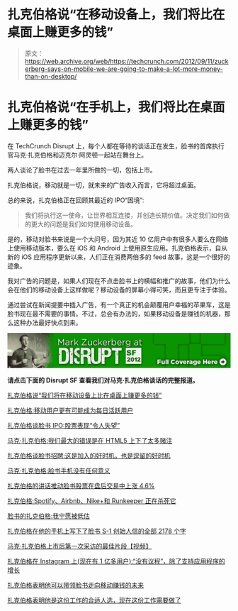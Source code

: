 # 扎克伯格说“在移动设备上，我们将比在桌面上赚更多的钱”

> 原文：<https://web.archive.org/web/https://techcrunch.com/2012/09/11/zuckerberg-says-on-mobile-we-are-going-to-make-a-lot-more-money-than-on-desktop/>

# 扎克伯格说“在手机上，我们将比在桌面上赚更多的钱”

在 TechCrunch Disrupt 上，每个人都在等待的谈话正在发生，脸书的首席执行官马克·扎克伯格和迈克尔·阿灵顿一起站在舞台上。

两人谈论了脸书在过去一年里所做的一切，包括上市。

扎克伯格说，移动就是一切，就未来的广告收入而言，它将超过桌面。

总的来说，扎克伯格正在回顾其最近的 IPO“困境”:

> 我们将执行这一使命，让世界相互连接，并创造长期价值。决定我们如何做的更大的问题是我们如何使用移动设备。

是的，移动对脸书来说是一个大问号，因为其近 10 亿用户中有很多人要么在网络上使用移动版本，要么在 iOS 和 Android 上使用原生应用。扎克伯格表示，自从新的 iOS 应用程序更新以来，人们正在消费两倍多的 feed 故事，这是一个很好的迹象。

我对广告的问题是，如果人们现在不点击脸书上的横幅和推广的故事，他们为什么会在他们的移动设备上这样做呢？移动设备的屏幕小得可笑，而且更专注于体验。

通过尝试在新闻提要中插入广告，有一个真正的机会颠覆用户幸福的苹果车，这是脸书现在最不需要的事情。不过，总会有办法的，如果移动设备是赚钱的机器，那么这种办法最好快点到来。

[![](img/e48a20fe26af5bcf95473b85b813a400.png "Mark Zuckerberg at TechCrunch Disrupt")](https://web.archive.org/web/20221209234051/http://www.beta.techcrunch.com/tag/zuckerberg-disrupt)

**请点击下面的 Disrupt SF 查看我们对马克·扎克伯格谈话的完整报道。**

[扎克伯格说“我们将在移动设备上比在桌面上赚更多的钱”](https://web.archive.org/web/20221209234051/https://beta.techcrunch.com/2012/09/11/zuckerberg-says-on-mobile-we-are-going-to-make-a-lot-more-money-than-on-desktop/)

[扎克伯格:移动用户更有可能成为每日活跃用户](https://web.archive.org/web/20221209234051/https://beta.techcrunch.com/2012/09/11/zuckerberg-mobile-users-more-likely-to-be-daily-active-users/)

[扎克伯格谈脸书 IPO:股票表现“令人失望”](https://web.archive.org/web/20221209234051/https://beta.techcrunch.com/2012/09/11/zuckerberg-on-facebooks-ipo-stock-performance-has-been-disappointing/)

[马克·扎克伯格:我们最大的错误是在 HTML5 上下了太多赌注](https://web.archive.org/web/20221209234051/https://beta.techcrunch.com/2012/09/11/mark-zuckerberg-our-biggest-mistake-with-mobile-was-betting-too-much-on-html5/)

[扎克伯格谈脸书招聘:这是加入的好时机，也是逗留的好时机](https://web.archive.org/web/20221209234051/https://beta.techcrunch.com/2012/09/11/zuckerberg-on-facebook-hiring-its-a-good-time-to-join-and-a-great-time-to-stick-around/)

[马克·扎克伯格:脸书手机没有任何意义](https://web.archive.org/web/20221209234051/https://beta.techcrunch.com/2012/09/11/mark-zuckerberg-a-facebook-phone-just-doesnt-make-any-sense/)

[扎克伯格的讲话推动脸书股票在盘后交易中上涨 4.6%](https://web.archive.org/web/20221209234051/https://beta.techcrunch.com/2012/09/11/zuckerberg-talk-drives-facebook-stock-up-4-6-in-after-hours-trading/)

[扎克伯格:Spotify、Airbnb、Nike+和 Runkeeper 正在杀死它](https://web.archive.org/web/20221209234051/https://beta.techcrunch.com/2012/09/11/zuckerberg-spotify-airbnb-nike-and-runkeeper-are-killing-it/)

[脸书的扎克伯格:我宁愿被低估](https://web.archive.org/web/20221209234051/https://beta.techcrunch.com/2012/09/11/facebooks-zuckerberg-on-being-under-the-radar-i-would-rather-be-underestimated/)

[扎克伯格在他的手机上写下了脸书 S-1 创始人信的全部 2178 个字](https://web.archive.org/web/20221209234051/https://beta.techcrunch.com/2012/09/11/zuckerberg-wrote-all-2179-words-of-facebooks-s-1-founder-letter-on-his-phone/)

[马克·扎克伯格上市后第一次采访的最佳片段【视频】](https://web.archive.org/web/20221209234051/https://beta.techcrunch.com/2012/09/11/the-best-soundbites-from-mark-zuckerberg-michael-arrington-interview-vide/)

[扎克伯格在 Instagram 上(现在有 1 亿多用户):“没有议程”，除了支持应用程序的增长](https://web.archive.org/web/20221209234051/https://beta.techcrunch.com/2012/09/11/zuckerberg-instagram/)

[扎克伯格表明他可以带领脸书走向移动赚钱的未来](https://web.archive.org/web/20221209234051/https://beta.techcrunch.com/2012/09/11/zuckerberg-the-leader/)

[扎克伯格表明他是这份工作的合适人选，现在这份工作需要做了](https://web.archive.org/web/20221209234051/https://beta.techcrunch.com/2012/09/11/zuckerberg-the-leader/)